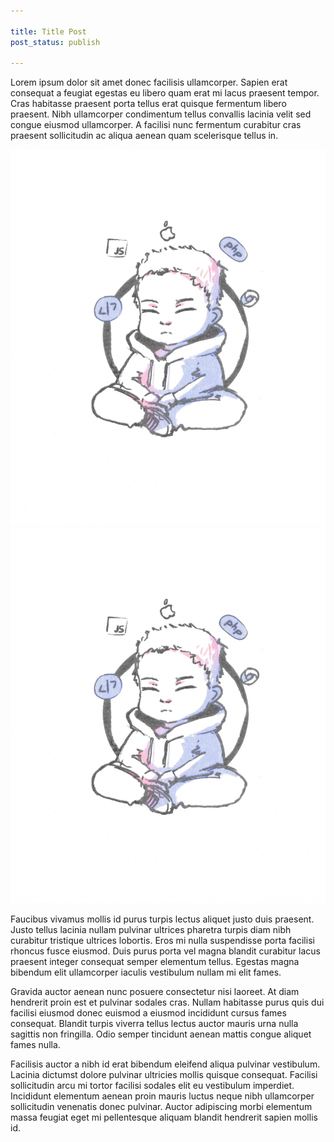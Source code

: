 ```yaml
---

title: Title Post
post_status: publish

---
```


Lorem ipsum dolor sit amet donec facilisis ullamcorper. Sapien erat consequat a feugiat egestas eu libero quam erat mi lacus praesent tempor. Cras habitasse praesent porta tellus erat quisque fermentum libero praesent. Nibh ullamcorper condimentum tellus convallis lacinia velit sed congue eiusmod ullamcorper. A facilisi nunc fermentum curabitur cras praesent sollicitudin ac aliqua aenean quam scelerisque tellus in.

![Matt Watson](/_images/Matt%20Watson%20-%20Drawing%20-%20Avatar.jpg "Matt Watson")
![Matt Watson](/_images/pic.jpg "Matt Watson")

Faucibus vivamus mollis id purus turpis lectus aliquet justo duis praesent. Justo tellus lacinia nullam pulvinar ultrices pharetra turpis diam nibh curabitur tristique ultrices lobortis. Eros mi nulla suspendisse porta facilisi rhoncus fusce eiusmod. Duis purus porta vel magna blandit curabitur lacus praesent integer consequat semper elementum tellus. Egestas magna bibendum elit ullamcorper iaculis vestibulum nullam mi elit fames.

Gravida auctor aenean nunc posuere consectetur nisi laoreet. At diam hendrerit proin est et pulvinar sodales cras. Nullam habitasse purus quis dui facilisi eiusmod donec euismod a eiusmod incididunt cursus fames consequat. Blandit turpis viverra tellus lectus auctor mauris urna nulla sagittis non fringilla. Odio semper tincidunt aenean mattis congue aliquet fames nulla.

Facilisis auctor a nibh id erat bibendum eleifend aliqua pulvinar vestibulum. Lacinia dictumst dolore pulvinar ultricies mollis quisque consequat. Facilisi sollicitudin arcu mi tortor facilisi sodales elit eu vestibulum imperdiet. Incididunt elementum aenean proin mauris luctus neque nibh ullamcorper sollicitudin venenatis donec pulvinar. Auctor adipiscing morbi elementum massa feugiat eget mi pellentesque aliquam blandit hendrerit sapien mollis id.

